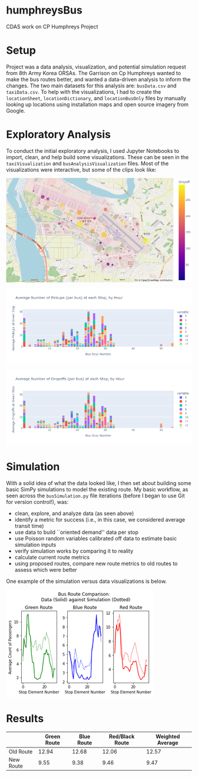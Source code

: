 # humphreysBus
CDAS work on CP Humphreys Project

# Setup
Project was a data analysis, visualization, and potential simulation request from 8th Army Korea ORSAs. The Garrison on Cp Humphreys wanted to make the bus routes better, and wanted a data-driven analysis to inform the changes. The two main datasets for this analysis are: `busData.csv` and `taxiData.csv`. To help with the visualizations, I had to create the `locationSheet`, `locationDictionary`, and `locationBusOnly` files by manually looking up locations using installation maps and open source imagery from Google. 

# Exploratory Analysis
To conduct the initial exploratory analysis, I used Jupyter Notebooks to import, clean, and help build some visualizations. These can be seen in the `taxiVisualization` and `busAnalysisVisualization` files. Most of the visualizations were interactive, but some of the clips look like:

![Bus Demand](/images/puDOheatmap.png)

![Pick Up By Stop](/images/busPickups.png)

![Drop Offs by Stop](/images/busDropOffs.png)

# Simulation
With a solid idea of what the data looked like, I then set about building some basic SimPy simulations to model the existing route. My basic workflow, as seen across the `busSimulation.py` file iterations (before I began to use Git for version control!), was:
- clean, explore, and analyze data (as seen above)
- identify a metric for success (i.e., in this case, we considered average transit time)
- use data to build ``oriented demand'' data per stop
- use Poisson random variables calibrated off data to estimate basic simulation inputs
- verify simulation works by comparing it to reality
- calculate current route metrics
- using proposed routes, compare new route metrics to old routes to assess which were better

One example of the simulation versus data visualizations is below.

![Sim Versus Observation](/images/simComparisonOverview.png)

# Results
|   | Green Route | Blue Route | Red/Black Route | Weighted Average|
|---|-------------|------------|-----------------|-----------------|
|Old Route | 12.94 |     12.68 |       12.06     | 12.57|
|New Route | 9.55  |      9.38 |        9.46     | 9.47 |
